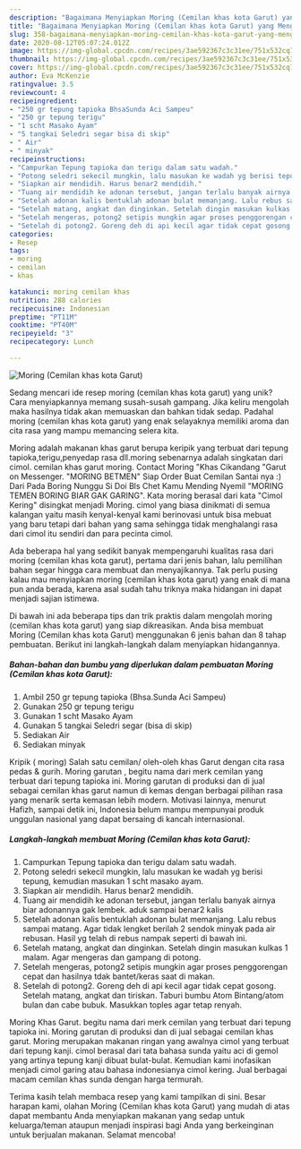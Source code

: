```yaml
---
description: "Bagaimana Menyiapkan Moring (Cemilan khas kota Garut) yang Menggugah Selera"
title: "Bagaimana Menyiapkan Moring (Cemilan khas kota Garut) yang Menggugah Selera"
slug: 358-bagaimana-menyiapkan-moring-cemilan-khas-kota-garut-yang-menggugah-selera
date: 2020-08-12T05:07:24.012Z
image: https://img-global.cpcdn.com/recipes/3ae592367c3c31ee/751x532cq70/moring-cemilan-khas-kota-garut-foto-resep-utama.jpg
thumbnail: https://img-global.cpcdn.com/recipes/3ae592367c3c31ee/751x532cq70/moring-cemilan-khas-kota-garut-foto-resep-utama.jpg
cover: https://img-global.cpcdn.com/recipes/3ae592367c3c31ee/751x532cq70/moring-cemilan-khas-kota-garut-foto-resep-utama.jpg
author: Eva McKenzie
ratingvalue: 3.5
reviewcount: 4
recipeingredient:
- "250 gr tepung tapioka BhsaSunda Aci Sampeu"
- "250 gr tepung terigu"
- "1 scht Masako Ayam"
- "5 tangkai Seledri segar bisa di skip"
- " Air"
- " minyak"
recipeinstructions:
- "Campurkan Tepung tapioka dan terigu dalam satu wadah."
- "Potong seledri sekecil mungkin, lalu masukan ke wadah yg berisi tepung, kemudian masukan 1 scht masako ayam."
- "Siapkan air mendidih. Harus benar2 mendidih."
- "Tuang air mendidih ke adonan tersebut, jangan terlalu banyak airnya biar adonannya gak lembek. aduk sampai benar2 kalis"
- "Setelah adonan kalis bentuklah adonan bulat memanjang. Lalu rebus sampai matang. Agar tidak lengket berilah 2 sendok minyak pada air rebusan. Hasil yg telah di rebus nampak seperti di bawah ini."
- "Setelah matang, angkat dan dinginkan. Setelah dingin masukan kulkas 1 malam. Agar mengeras dan gampang di potong."
- "Setelah mengeras, potong2 setipis mungkin agar proses penggorengan cepat dan hasilnya tdak bantet/keras saat di makan."
- "Setelah di potong2. Goreng deh di api kecil agar tidak cepat gosong. Setelah matang, angkat dan tiriskan. Taburi bumbu Atom Bintang/atom bulan dan cabe bubuk. Masukkan toples agar tetap renyah."
categories:
- Resep
tags:
- moring
- cemilan
- khas

katakunci: moring cemilan khas 
nutrition: 288 calories
recipecuisine: Indonesian
preptime: "PT11M"
cooktime: "PT40M"
recipeyield: "3"
recipecategory: Lunch

---
```



![Moring (Cemilan khas kota Garut)](https://img-global.cpcdn.com/recipes/3ae592367c3c31ee/751x532cq70/moring-cemilan-khas-kota-garut-foto-resep-utama.jpg)

Sedang mencari ide resep moring (cemilan khas kota garut) yang unik? Cara menyiapkannya memang susah-susah gampang. Jika keliru mengolah maka hasilnya tidak akan memuaskan dan bahkan tidak sedap. Padahal moring (cemilan khas kota garut) yang enak selayaknya memiliki aroma dan cita rasa yang mampu memancing selera kita.

Moring adalah makanan khas garut berupa keripik yang terbuat dari tepung tapioka,terigu,penyedap rasa dll.moring sebenarnya adalah singkatan dari cimol. cemilan khas garut moring. Contact Moring &#34;Khas Cikandang &#34;Garut on Messenger. &#34;MORING BETMEN&#34; Siap Order Buat Cemilan Santai nya :) Dari Pada Boring Nunggu Si Doi Bls Chet Kamu Mending Nyemil &#34;MORING TEMEN BORING BIAR GAK GARING&#34;. Kata moring berasal dari kata &#34;Cimol Kering&#34; disingkat menjadi Moring. cimol yang biasa dinikmati di semua kalangan yaitu masih kenyal-kenyal kami berinovasi untuk bisa mebuat yang baru tetapi dari bahan yang sama sehingga tidak menghalangi rasa dari cimol itu sendiri dan para pecinta cimol.

Ada beberapa hal yang sedikit banyak mempengaruhi kualitas rasa dari moring (cemilan khas kota garut), pertama dari jenis bahan, lalu pemilihan bahan segar hingga cara membuat dan menyajikannya. Tak perlu pusing kalau mau menyiapkan moring (cemilan khas kota garut) yang enak di mana pun anda berada, karena asal sudah tahu triknya maka hidangan ini dapat menjadi sajian istimewa.


Di bawah ini ada beberapa tips dan trik praktis dalam mengolah moring (cemilan khas kota garut) yang siap dikreasikan. Anda bisa membuat Moring (Cemilan khas kota Garut) menggunakan 6 jenis bahan dan 8 tahap pembuatan. Berikut ini langkah-langkah dalam menyiapkan hidangannya.

<!--inarticleads1-->

##### Bahan-bahan dan bumbu yang diperlukan dalam pembuatan Moring (Cemilan khas kota Garut):

1. Ambil 250 gr tepung tapioka (Bhsa.Sunda Aci Sampeu)
1. Gunakan 250 gr tepung terigu
1. Gunakan 1 scht Masako Ayam
1. Gunakan 5 tangkai Seledri segar (bisa di skip)
1. Sediakan  Air
1. Sediakan  minyak


Kripik ( moring) Salah satu cemilan/ oleh-oleh khas Garut dengan cita rasa pedas &amp; gurih. Moring garutan , begitu nama dari merk cemilan yang terbuat dari tepung tapioka ini. Moring garutan di produksi dan di jual sebagai cemilan khas garut namun di kemas dengan berbagai pilihan rasa yang menarik serta kemasan lebih modern. Motivasi lainnya, menurut Hafizh, sampai detik ini, Indonesia belum mampu mempunyai produk unggulan nasional yang dapat bersaing di kancah internasional. 

<!--inarticleads2-->

##### Langkah-langkah membuat Moring (Cemilan khas kota Garut):

1. Campurkan Tepung tapioka dan terigu dalam satu wadah.
1. Potong seledri sekecil mungkin, lalu masukan ke wadah yg berisi tepung, kemudian masukan 1 scht masako ayam.
1. Siapkan air mendidih. Harus benar2 mendidih.
1. Tuang air mendidih ke adonan tersebut, jangan terlalu banyak airnya biar adonannya gak lembek. aduk sampai benar2 kalis
1. Setelah adonan kalis bentuklah adonan bulat memanjang. Lalu rebus sampai matang. Agar tidak lengket berilah 2 sendok minyak pada air rebusan. Hasil yg telah di rebus nampak seperti di bawah ini.
1. Setelah matang, angkat dan dinginkan. Setelah dingin masukan kulkas 1 malam. Agar mengeras dan gampang di potong.
1. Setelah mengeras, potong2 setipis mungkin agar proses penggorengan cepat dan hasilnya tdak bantet/keras saat di makan.
1. Setelah di potong2. Goreng deh di api kecil agar tidak cepat gosong. Setelah matang, angkat dan tiriskan. Taburi bumbu Atom Bintang/atom bulan dan cabe bubuk. Masukkan toples agar tetap renyah.


Moring Khas Garut. begitu nama dari merk cemilan yang terbuat dari tepung tapioka ini. Moring garutan di produksi dan di jual sebagai cemilan khas garut. Moring merupakan makanan ringan yang awalnya cimol yang terbuat dari tepung kanji. cimol berasal dari tata bahasa sunda yaitu aci di gemol yang artinya tepung kanji dibuat bulat-bulat. Kemudian kami inofasikan menjadi cimol garing atau bahasa indonesianya cimol kering. Jual berbagai macam cemilan khas sunda dengan harga termurah. 

Terima kasih telah membaca resep yang kami tampilkan di sini. Besar harapan kami, olahan Moring (Cemilan khas kota Garut) yang mudah di atas dapat membantu Anda menyiapkan makanan yang sedap untuk keluarga/teman ataupun menjadi inspirasi bagi Anda yang berkeinginan untuk berjualan makanan. Selamat mencoba!
